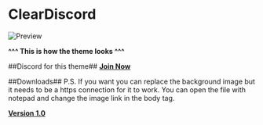 # ClearDiscord

![Preview](https://i.imgur.com/q06ZUkK.jpg)

**^^^ This is how the theme looks ^^^**

##Discord for this theme##
**[Join Now](https://discord.gg/0yE9HoBlpr8dRdhe)**

##Downloads##
P.S. If you want you can replace the background image but it needs to be a https connection for it to work.
You can open the file with notepad and change the image link in the body tag.

[**Version 1.0**](https://github.com//Dddsasul/TeamKappa-theme/blob/master/ClearDiscord.theme.rar?raw=true)
